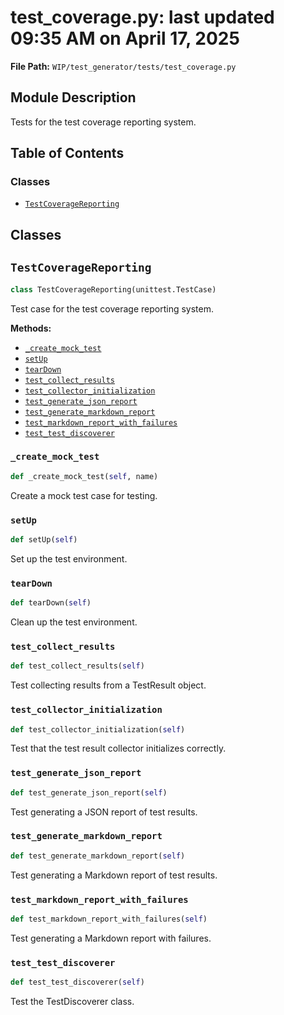 # test_coverage.py: last updated 09:35 AM on April 17, 2025

**File Path:** `WIP/test_generator/tests/test_coverage.py`

## Module Description

Tests for the test coverage reporting system.

## Table of Contents

### Classes

- [`TestCoverageReporting`](#testcoveragereporting)

## Classes

## `TestCoverageReporting`

```python
class TestCoverageReporting(unittest.TestCase)
```

Test case for the test coverage reporting system.

**Methods:**

- [`_create_mock_test`](#_create_mock_test)
- [`setUp`](#setup)
- [`tearDown`](#teardown)
- [`test_collect_results`](#test_collect_results)
- [`test_collector_initialization`](#test_collector_initialization)
- [`test_generate_json_report`](#test_generate_json_report)
- [`test_generate_markdown_report`](#test_generate_markdown_report)
- [`test_markdown_report_with_failures`](#test_markdown_report_with_failures)
- [`test_test_discoverer`](#test_test_discoverer)

### `_create_mock_test`

```python
def _create_mock_test(self, name)
```

Create a mock test case for testing.

### `setUp`

```python
def setUp(self)
```

Set up the test environment.

### `tearDown`

```python
def tearDown(self)
```

Clean up the test environment.

### `test_collect_results`

```python
def test_collect_results(self)
```

Test collecting results from a TestResult object.

### `test_collector_initialization`

```python
def test_collector_initialization(self)
```

Test that the test result collector initializes correctly.

### `test_generate_json_report`

```python
def test_generate_json_report(self)
```

Test generating a JSON report of test results.

### `test_generate_markdown_report`

```python
def test_generate_markdown_report(self)
```

Test generating a Markdown report of test results.

### `test_markdown_report_with_failures`

```python
def test_markdown_report_with_failures(self)
```

Test generating a Markdown report with failures.

### `test_test_discoverer`

```python
def test_test_discoverer(self)
```

Test the TestDiscoverer class.
